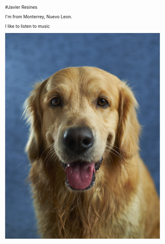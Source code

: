#Javier Resines 

I'm from Monterrey, Nuevo Leon.

I like to listen to music

![Javier](./assets/images/photo-1558788353-f76d92427f16.jpg)